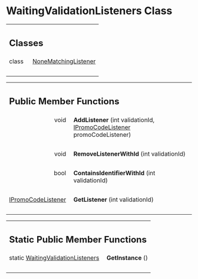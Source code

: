 
# WaitingValidationListeners Class 

<div class="contents"><table class="memberdecls"><tr class="heading"><td colspan="2"><h2 class="groupheader"><a id="nested-classes" name="nested-classes"></a> Classes</h2></td></tr><tr class="memitem:"><td class="memItemLeft" align="right" valign="top">class &#160;</td><td class="memItemRight" valign="bottom"><a class="el" href="class_b_f_g_s_d_k_1_1_waiting_validation_listeners_1_1_none_matching_listener.html">NoneMatchingListener</a></td></tr><tr class="separator:"><td class="memSeparator" colspan="2">&#160;</td></tr></table><table class="memberdecls"><tr class="heading"><td colspan="2"><h2 class="groupheader"><a id="pub-methods" name="pub-methods"></a> Public Member Functions</h2></td></tr><tr class="memitem:a669824d0631599271ae198d657e3da31"><td class="memItemLeft" align="right" valign="top"><a id="a669824d0631599271ae198d657e3da31" name="a669824d0631599271ae198d657e3da31"></a> void&#160;</td><td class="memItemRight" valign="bottom"><b>AddListener</b> (int validationId, <a class="el" href="interface_b_f_g_s_d_k_1_1_i_promo_code_listener.html">IPromoCodeListener</a> promoCodeListener)</td></tr><tr class="separator:a669824d0631599271ae198d657e3da31"><td class="memSeparator" colspan="2">&#160;</td></tr><tr class="memitem:a961cf6b566735cc8faa1d8ddc59780ef"><td class="memItemLeft" align="right" valign="top"><a id="a961cf6b566735cc8faa1d8ddc59780ef" name="a961cf6b566735cc8faa1d8ddc59780ef"></a> void&#160;</td><td class="memItemRight" valign="bottom"><b>RemoveListenerWithId</b> (int validationId)</td></tr><tr class="separator:a961cf6b566735cc8faa1d8ddc59780ef"><td class="memSeparator" colspan="2">&#160;</td></tr><tr class="memitem:a60c8e3b9e33238bbcd190bf3dc97db45"><td class="memItemLeft" align="right" valign="top"><a id="a60c8e3b9e33238bbcd190bf3dc97db45" name="a60c8e3b9e33238bbcd190bf3dc97db45"></a> bool&#160;</td><td class="memItemRight" valign="bottom"><b>ContainsIdentifierWithId</b> (int validationId)</td></tr><tr class="separator:a60c8e3b9e33238bbcd190bf3dc97db45"><td class="memSeparator" colspan="2">&#160;</td></tr><tr class="memitem:a4a4307a0637945cbc0f462e4101c6e17"><td class="memItemLeft" align="right" valign="top"><a id="a4a4307a0637945cbc0f462e4101c6e17" name="a4a4307a0637945cbc0f462e4101c6e17"></a><a class="el" href="interface_b_f_g_s_d_k_1_1_i_promo_code_listener.html">IPromoCodeListener</a>&#160;</td><td class="memItemRight" valign="bottom"><b>GetListener</b> (int validationId)</td></tr><tr class="separator:a4a4307a0637945cbc0f462e4101c6e17"><td class="memSeparator" colspan="2">&#160;</td></tr></table><table class="memberdecls"><tr class="heading"><td colspan="2"><h2 class="groupheader"><a id="pub-static-methods" name="pub-static-methods"></a> Static Public Member Functions</h2></td></tr><tr class="memitem:aaf5862f0cc424148662c1ffaad369130"><td class="memItemLeft" align="right" valign="top"><a id="aaf5862f0cc424148662c1ffaad369130" name="aaf5862f0cc424148662c1ffaad369130"></a> static <a class="el" href="class_b_f_g_s_d_k_1_1_waiting_validation_listeners.html">WaitingValidationListeners</a>&#160;</td><td class="memItemRight" valign="bottom"><b>GetInstance</b> ()</td></tr><tr class="separator:aaf5862f0cc424148662c1ffaad369130"><td class="memSeparator" colspan="2">&#160;</td></tr></table></div> 
